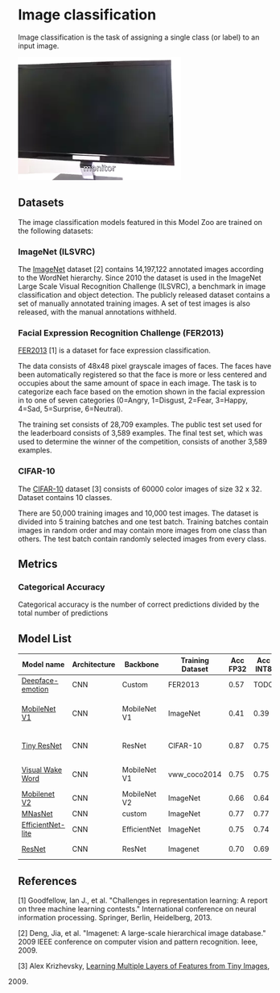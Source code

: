 # Image classification

Image classification is the task of assigning a single class (or label) to an input image.

![classification demo](./classification_demo.webp)

## Datasets

The image classification models featured in this Model Zoo are trained on the following datasets:

### ImageNet (ILSVRC)

The [ImageNet](https://www.image-net.org/) dataset [2] contains 14,197,122 annotated images according to the WordNet
hierarchy. Since 2010 the dataset is used in the ImageNet Large Scale Visual Recognition Challenge (ILSVRC), a benchmark
in image classification and object detection. The publicly released dataset contains a set of manually annotated
training images. A set of test images is also released, with the manual annotations withheld.

### Facial Expression Recognition Challenge (FER2013)

[FER2013](https://www.kaggle.com/datasets/msambare/fer2013) [1] is a dataset for face expression classification.

The data consists of 48x48 pixel grayscale images of faces. The faces have been automatically registered so that the
face is more or less centered and occupies about the same amount of space in each image. The task is to categorize each
face based on the emotion shown in the facial expression in to one of seven categories (0=Angry, 1=Disgust, 2=Fear,
3=Happy, 4=Sad, 5=Surprise, 6=Neutral).

The training set consists of 28,709 examples. The public test set used for the leaderboard consists of 3,589 examples.
The final test set, which was used to determine the winner of the competition, consists of another 3,589 examples.

### CIFAR-10

The [CIFAR-10](https://www.cs.toronto.edu/~kriz/cifar.html) dataset [3] consists of 60000 color images of size 32 x 32.
Dataset contains 10 classes.

There are 50,000 training images and 10,000 test images. The dataset is divided into 5 training batches and one test
batch. Training batches contain images in random order and may contain more images from one class than others. The test
batch contain randomly selected images from every class.

## Metrics

### Categorical Accuracy

Categorical accuracy is the number of correct predictions divided by the total number of predictions

## Model List

 Model name                                        | Architecture | Backbone     | Training Dataset | Acc FP32 | Acc INT8 | Input size | OPS   | MParams | FP32 Size | INT8 Size | Compatibility                                   
---------------------------------------------------|--------------|--------------|------------------|----------|----------|------------|-------|---------|-----------|-----------|-------------------------------------------------
 [Deepface-emotion](./deepface-emotion/README.md)  | CNN          | Custom       | FER2013          | 0.57     | TODO     | 48x48      | 58.5M | 1.49    | 5.8MB     | 1.5MB     | i.MX 8M Plus, i.MX 93                           
 [MobileNet V1](./mobilenetv1/README.md)           | CNN          | MobileNet V1 | ImageNet         | 0.41     | 0.39     | 128x128    | 28M   | 0.47    | 1.88MB    | 0.47MB    | i.MX 8M Plus, i.MX 93, i.MX RT1170, i.MX RT1050 
 [Tiny ResNet](./tiny-resnet/README.md)            | CNN          | ResNet       | CIFAR-10         | 0.87     | 0.75     | 32x32      | 25M   | 0.078   | 0.31MB    | 0.097MB   | MCX N947, i.MX 8M Plus, i.MX 93                 
 [Visual Wake Word](./visual-wake-word/README.md)  | CNN          | MobileNet V1 | vww_coco2014     | 0.75     | 0.75     | 96x96      | 15M   | 0.221   | 0.846MB   | 0.326MB   | MCX N947, i.MX 8M Plus, i.MX 93                 
 [Mobilenet V2](./mobilenetv2/README.md)           | CNN          | MobileNet V2 | ImageNet         | 0.66     | 0.64     | 224x224    | 608M  | 3.539   | 13.7MB    | 3.9MB     | i.MX 8MP, i.MX 93                               
 [MNasNet](./mnasnet/README.md)                    | CNN          | custom       | ImageNet         | 0.77     | 0.77     | 224x224    | 447M  | 2.9M    | 11.4MB    | 3.3MB     | i.MX 8MP                   
 [EfficientNet-lite](./efficientnet-lite/README.md)| CNN          | EfficientNet | ImageNet         | 0.75     | 0.74     | 224x224    | 814M  | 4.7M    | 18MB      | 5.2MB     | i.MX 8M Plus, i.MX 93    
 [ResNet](./resnet/README.md)                      | CNN          | ResNet       | Imagenet         | 0.70     | 0.69     | 224x224    | 6.98M | 25      | 100MB     | 25MB      | i.MX 8MP, i.MX 93              

## References

[1] Goodfellow, Ian J., et al. "Challenges in representation learning: A report on three machine learning contests."
International conference on neural information processing. Springer, Berlin, Heidelberg, 2013.

[2] Deng, Jia, et al. "Imagenet: A large-scale hierarchical image database." 2009 IEEE conference on computer vision and
pattern recognition. Ieee, 2009.

[3] Alex
Krizhevsky, [Learning Multiple Layers of Features from Tiny Images](http://www.cs.toronto.edu/~kriz/learning-features-2009-TR.pdf),

2009.